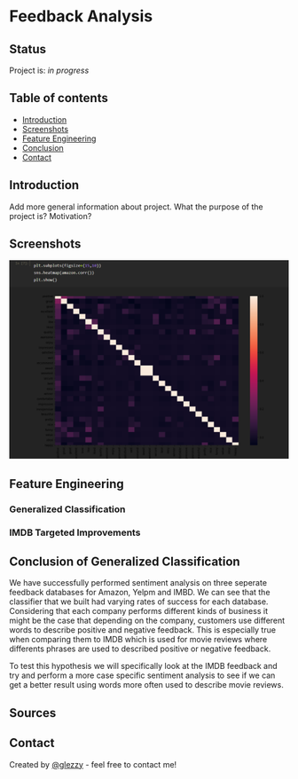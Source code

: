 # Feedback Analysis

## Status
Project is: _in progress_

## Table of contents
* [Introduction](#introduction)
* [Screenshots](#screenshots)
* [Feature Engineering](#feature-engineering)
* [Conclusion](#conclusion)
* [Contact](#contact)

## Introduction
Add more general information about project. What the purpose of the project is? Motivation?

## Screenshots
![Image of Keyword Heatmap](images/keywordsheatmap.png)
## Feature Engineering 

### Generalized Classification

### IMDB Targeted Improvements

## Conclusion of Generalized Classification 

We have successfully performed sentiment analysis on three seperate feedback databases for Amazon, Yelpm and IMBD. We can see that the classifier that we built had varying rates of success for each database. Considering that each company performs different kinds of business it might be the case that depending on the company, customers use different words to describe positive and negative feedback. This is especially true when comparing them to IMDB which is used for movie reviews where differents phrases are used to described positive or negative feedback. 

To test this hypothesis we will specifically look at the IMDB feedback and try and perform a more case specific sentiment analysis to see if we can get a better result using words more often used to  describe movie reviews. 

## Sources

## Contact
Created by [@glezzy](https://glezzy.github.io/) - feel free to contact me!
